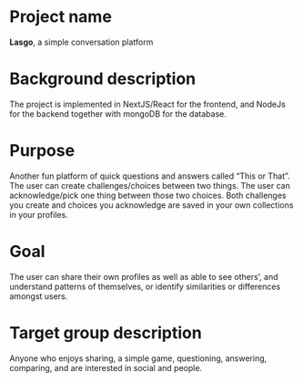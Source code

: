 # Project name
**Lasgo**, a simple conversation platform
# Background description
The project is implemented in NextJS/React for the frontend, and NodeJs for the backend together with mongoDB for the database.
# Purpose
Another fun platform of quick questions and answers called “This or That”. The user can create challenges/choices between two things. The user can acknowledge/pick one thing between those two choices. Both challenges you create and choices you acknowledge are saved in your own collections in your profiles.
# Goal
The user can share their own profiles as well as able to see others’, and understand patterns of themselves, or identify similarities or differences amongst users.
# Target group description
Anyone who enjoys sharing, a simple game, questioning, answering, comparing, and are interested in social and people.
